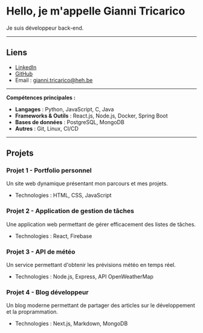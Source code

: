 # Hello, je m'appelle Gianni Tricarico

Je suis développeur back-end.

---

## Liens

- [LinkedIn](https://linkedin.com/in/gianni-tricarico-49097496)
- [GitHub](https://github.com/TRIGianni)
- Email : [gianni.tricarico@heh.be](gianni.tricarico@heh.be)

---

**Compétences principales :**
- **Langages** : Python, JavaScript, C, Java
- **Frameworks & Outils** : React.js, Node.js, Docker, Spring Boot
- **Bases de données** : PostgreSQL, MongoDB
- **Autres** : Git, Linux, CI/CD

---

## Projets
### Projet 1 - Portfolio personnel
Un site web dynamique présentant mon parcours et mes projets.
- Technologies : HTML, CSS, JavaScript

### Projet 2 - Application de gestion de tâches
Une application web permettant de gérer efficacement des listes de tâches.
- Technologies : React, Firebase

### Projet 3 - API de météo
Un service permettant d'obtenir les prévisions météo en temps réel.
- Technologies : Node.js, Express, API OpenWeatherMap

### Projet 4 - Blog développeur
Un blog moderne permettant de partager des articles sur le développement et la proprammation.  
- Technologies : Next.js, Markdown, MongoDB